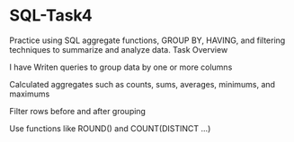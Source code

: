 # SQL-Task4
Practice using SQL aggregate functions, GROUP BY, HAVING, and filtering techniques to summarize and analyze data.
Task Overview

I have Writen  queries to group data by one or more columns

Calculated aggregates such as counts, sums, averages, minimums, and maximums

Filter rows before and after grouping

Use functions like ROUND() and COUNT(DISTINCT ...)



